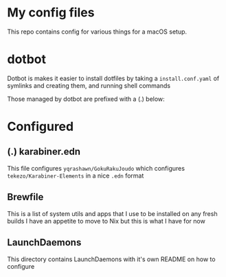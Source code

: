 # My config files

This repo contains config for various things for a macOS setup.

# dotbot

Dotbot is makes it easier to install dotfiles
by taking a `install.conf.yaml` of symlinks and creating them,
and running shell commands

Those managed by dotbot are prefixed with a (.) below:

# Configured
## (.) karabiner.edn

This file configures `yqrashawn/GokuRakuJoudo`
which configures `tekezo/Karabiner-Elements` in a nice `.edn` format

## Brewfile

This is a list of system utils and apps that I use to be installed on any fresh builds
I have an appetite to move to Nix but this is what I have for now

## LaunchDaemons
This directory contains LaunchDaemons with it's own README on how to configure

